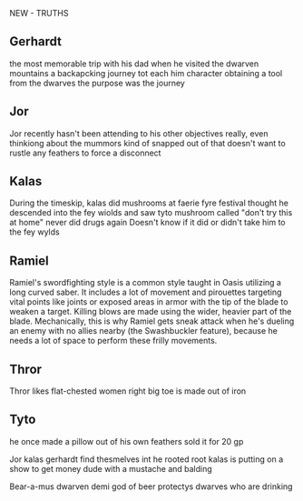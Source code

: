 NEW - TRUTHS
## Gerhardt
the most memorable trip with his dad
	when he visited the dwarven mountains
	a backapcking journey tot each him character
	obtaining a tool from the dwarves
	the purpose was the journey


## Jor
Jor recently hasn't been attending to his other objectives
	really, even thinkiong about the mummors
	kind of snapped out of that
	doesn't want to rustle any feathers to force a disconnect

## Kalas
During the timeskip, kalas did mushrooms at faerie fyre festival
	thought he descended into the fey wiolds and saw tyto
	mushroom called "don't try this at home"
	never did drugs again
	Doesn't know if it did or didn't take him to the fey wylds

## Ramiel
Ramiel's swordfighting style is a common style taught in Oasis utilizing a long curved saber. It includes a lot of movement and pirouettes targeting vital points like joints or exposed areas in armor with the tip of the blade to weaken a target. Killing blows are made using the wider, heavier part of the blade. Mechanically, this is why Ramiel gets sneak attack when he's dueling an enemy with no allies nearby (the Swashbuckler feature), because he needs a lot of space to perform these frilly movements.

## Thror 
Thror likes flat-chested women
right big toe is made out of iron


## Tyto
he once made a pillow out of his own feathers
	sold it for 20 gp


Jor kalas gerhardt
	find thesmelves int he rooted root
	kalas is putting on a show to get money
	dude with a mustache and balding


Bear-a-mus
	dwarven demi god of beer
	protectys dwarves who are drinking